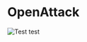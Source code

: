 # OpenAttack

![Test](https://github.com/thunlp/OpenAttack/workflows/Test/badge.svg?branch=master)
test